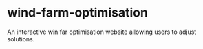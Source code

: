 # wind-farm-optimisation
An interactive win far optimisation website allowing users to adjust solutions.
